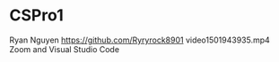 # CSPro1
Ryan Nguyen
https://github.com/Ryryrock8901
video1501943935.mp4 
Zoom and Visual Studio Code
